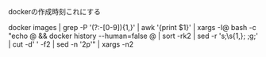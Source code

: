 
dockerの作成時刻これにする


docker images | grep -P '(?:-[0-9]){1,}' | awk '{print $1}' | xargs -I@ bash -c "echo @ && docker history --human=false @ | sort -rk2 | sed -r 's;\s{1,}; ;g;' | cut -d' ' -f2 | sed -n '2p'" | xargs -n2
